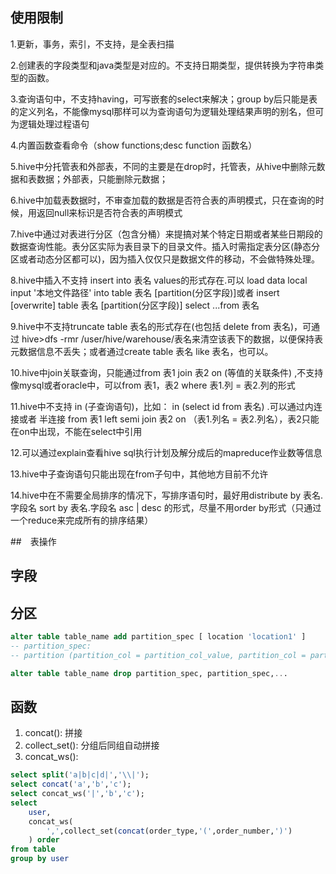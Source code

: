 

## 使用限制

1.更新，事务，索引，不支持，是全表扫描

2.创建表的字段类型和java类型是对应的。不支持日期类型，提供转换为字符串类型的函数。

3.查询语句中，不支持having，可写嵌套的select来解决；group by后只能是表的定义列名，不能像mysql那样可以为查询语句为逻辑处理结果声明的别名，但可为逻辑处理过程语句

4.内置函数查看命令（show functions;desc function 函数名）

5.hive中分托管表和外部表，不同的主要是在drop时，托管表，从hive中删除元数据和表数据；外部表，只能删除元数据；

6.hive中加载表数据时，不审查加载的数据是否符合表的声明模式，只在查询的时候，用返回null来标识是否符合表的声明模式

7.hive中通过对表进行分区（包含分桶）来提搞对某个特定日期或者某些日期段的数据查询性能。表分区实际为表目录下的目录文件。插入时需指定表分区(静态分区或者动态分区都可以)，因为插入仅仅只是数据文件的移动，不会做特殊处理。

8.hive中插入不支持 insert into 表名 values的形式存在.可以 load data local input '本地文件路径' into table 表名  [partition(分区字段)]或者 insert  [overwrite] table 表名 [partition(分区字段)] select ...from 表名

9.hive中不支持truncate table 表名的形式存在(也包括 delete from 表名)，可通过 hive>dfs -rmr /user/hive/warehouse/表名来清空该表下的数据，以便保持表元数据信息不丢失；或者通过create table 表名 like 表名，也可以。

10.hive中join关联查询，只能通过from 表1 join 表2  on (等值的关联条件) ,不支持像mysql或者oracle中，可以from 表1，表2 where 表1.列 = 表2.列的形式

11.hive中不支持 in (子查询语句)，比如： in (select id from 表名) .可以通过内连接或者 半连接 from 表1 left  semi join 表2 on （表1.列名 = 表2.列名），表2只能在on中出现，不能在select中引用

12.可以通过explain查看hive sql执行计划及解分成后的mapreduce作业数等信息

13.hive中子查询语句只能出现在from子句中，其他地方目前不允许

14.hive中在不需要全局排序的情况下，写排序语句时，最好用distribute by 表名.字段名 sort by 表名.字段名 asc | desc 的形式，尽量不用order by形式（只通过一个reduce来完成所有的排序结果）


##　表操作


## 字段

## 分区


```sql
alter table table_name add partition_spec [ location 'location1' ]
-- partition_spec:
-- partition (partition_col = partition_col_value, partition_col = partiton_col_value, ...)

alter table table_name drop partition_spec, partition_spec,...
```

## 函数

1. concat(): 拼接
2. collect_set(): 分组后同组自动拼接
3. concat_ws(): 

```sql
select split('a|b|c|d|','\\|');
select concat('a','b','c');
select concat_ws('|','b','c');
select
    user,
    concat_ws(
        ',',collect_set(concat(order_type,'(',order_number,')')
    ) order
from table
group by user
```

